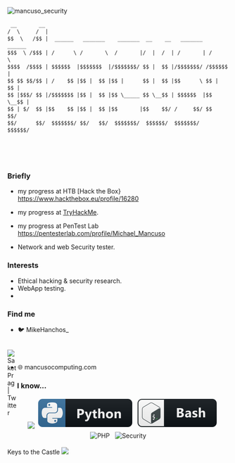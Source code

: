 

![mancuso_security](https://user-images.githubusercontent.com/8110127/153325810-e570b4ff-affd-4d23-bf10-d3eb959ce649.jpg)

```
 __       __                                                             
/  \     /  |                                                            
$$  \   /$$ |  ______   _______    _______  __    __   _______   ______  
$$$  \ /$$$ | /      \ /       \  /       |/  |  /  | /       | /      \ 
$$$$  /$$$$ | $$$$$$  |$$$$$$$  |/$$$$$$$/ $$ |  $$ |/$$$$$$$/ /$$$$$$  |
$$ $$ $$/$$ | /    $$ |$$ |  $$ |$$ |      $$ |  $$ |$$      \ $$ |  $$ |
$$ |$$$/ $$ |/$$$$$$$ |$$ |  $$ |$$ \_____ $$ \__$$ | $$$$$$  |$$ \__$$ |
$$ | $/  $$ |$$    $$ |$$ |  $$ |$$       |$$    $$/ /     $$/ $$    $$/ 
$$/      $$/  $$$$$$$/ $$/   $$/  $$$$$$$/  $$$$$$/  $$$$$$$/   $$$$$$/  
                                                                         
                                                                       
                                                       
         
```
### Briefly

- my progress at HTB [Hack the Box}  https://www.hackthebox.eu/profile/16280

- my progress at [TryHackMe](https://tryhackme.com/p/GuiltySpark).

- my progress at PenTest Lab https://pentesterlab.com/profile/Michael_Mancuso

- Network and web Security tester.


### Interests
- Ethical hacking & security research.
- WebApp testing.
-  


### Find me
- 🐦 MikeHanchos_
<br/>
<a href="https://twitter.com/MikeHanchos">
<img align="left" alt="Saket Prag | Twitter" width="22px" src="https://cdn.jsdelivr.net/npm/simple-icons@v3/icons/twitter.svg" />
</a>
<br />





- 🌐 mancusocomputing.com

### I know...

<p align="center">

  <!-- For more icons please follow  https://github.com/MikeCodesDotNET/ColoredBadges -->
  <img src="https://drive.google.com/file/d/1x7LlrSym0DMrfXlY-k5yfmZGBIeltleQ/view?usp=sharing"> 
  <img src="https://raw.githubusercontent.com/MikeCodesDotNET/ColoredBadges/master/svg/dev/languages/python.svg" alt="Python" style="margin:4px">
  <img src="https://raw.githubusercontent.com/MikeCodesDotNET/ColoredBadges/master/svg/dev/tools/bash.svg" alt="Bash" style="margin:4px">
  <img src="https://raw.githubusercontent.com/MikeCodesDotNET/ColoredBadges/master/png/dev/languages/php.png" alt="PHP" style="margin:4px">
  <img src="https://raw.githubusercontent.com/Quadrified/Quadrified/master/assets/svg/dev/misc/security.svg" alt="Security" style="margin:4px">


 Keys to the Castle
<img src="https://1.bp.blogspot.com/-sQ2ughrKr-U/XLIYHbBvc_I/AAAAAAAAZhQ/4Tgjtv0dpy4B53eoCMbeu3vEwOG_pJLywCK4BGAYYCw/s1600/2015-01-09.jpg">
